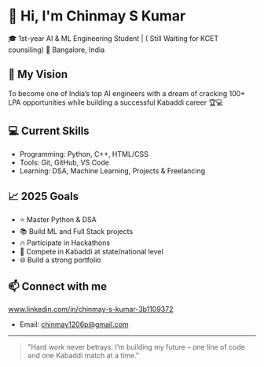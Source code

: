 
# 👋 Hi, I'm Chinmay S Kumar

🎓 1st-year AI & ML Engineering Student | ( Still Waiting for KCET counsiling)
📍 Bangalore, India

## 🚀 My Vision
To become one of India’s top AI engineers with a dream of cracking 100+ LPA opportunities while building a successful Kabaddi career 🏆💻

## 💻 Current Skills
- Programming: Python, C++, HTML/CSS
- Tools: Git, GitHub, VS Code
- Learning: DSA, Machine Learning, Projects & Freelancing

## 📈 2025 Goals
- ⭐ Master Python & DSA
- 📚 Build ML and Full Stack projects
- 🔥 Participate in Hackathons
- 🥇 Compete in Kabaddi at state/national level
- 🌐 Build a strong portfolio

## 📫 Connect with me
www.linkedin.com/in/chinmay-s-kumar-3b1109372

- Email: chinmay1206p@gmail.com 

---

> "Hard work never betrays. I’m building my future – one line of code and one Kabaddi match at a time."

<!--
**Chinmay2007-03/Chinmay2007-03** is a ✨ _special_ ✨ repository because its `README.md` (this file) appears on your GitHub profile.

Here are some ideas to get you started:

- 🔭 I’m currently working on ...
- 🌱 I’m currently learning ...
- 👯 I’m looking to collaborate on ...
- 🤔 I’m looking for help with ...
- 💬 Ask me about ...
- 📫 How to reach me: ...
- 😄 Pronouns: ...
- ⚡ Fun fact: ...
-->
